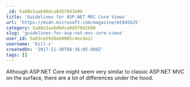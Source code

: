 ```yaml
---
_id: 5a88e1aabd6dca0d5f0d1b96
title: 'Guidelines for ASP.NET MVC Core Views'
url: 'https://msdn.microsoft.com/magazine/mt845625'
category: 5a88e1aabd6dca0d5f0d1b96
slug: 'guidelines-for-asp-net-mvc-core-views'
user_id: 5a83ce59d6eb0005c4ecda2c
username: 'bill-s'
createdOn: '2017-11-30T08:36:05.000Z'
tags: []
---
```


Although ASP.NET Core might seem very similar to classic ASP.NET MVC on the surface, there are a lot of differences under the hood.
